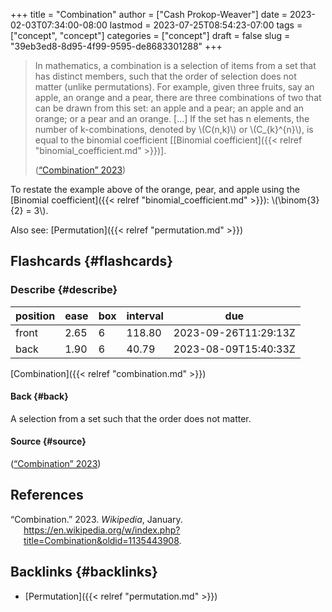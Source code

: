 +++
title = "Combination"
author = ["Cash Prokop-Weaver"]
date = 2023-02-03T07:34:00-08:00
lastmod = 2023-07-25T08:54:23-07:00
tags = ["concept", "concept"]
categories = ["concept"]
draft = false
slug = "39eb3ed8-8d95-4f99-9595-de8683301288"
+++

> In mathematics, a combination is a selection of items from a set that has distinct members, such that the order of selection does not matter (unlike permutations). For example, given three fruits, say an apple, an orange and a pear, there are three combinations of two that can be drawn from this set: an apple and a pear; an apple and an orange; or a pear and an orange. [...] If the set has n elements, the number of k-combinations, denoted by \\(C(n,k)\\) or \\(C\_{k}^{n}\\), is equal to the binomial coefficient [[Binomial coefficient]({{< relref "binomial_coefficient.md" >}})].
>
> (<a href="#citeproc_bib_item_1">“Combination” 2023</a>)

To restate the example above of the orange, pear, and apple using the [Binomial coefficient]({{< relref "binomial_coefficient.md" >}}): \\(\binom{3}{2} = 3\\).

Also see: [Permutation]({{< relref "permutation.md" >}})


## Flashcards {#flashcards}


### Describe {#describe}

| position | ease | box | interval | due                  |
|----------|------|-----|----------|----------------------|
| front    | 2.65 | 6   | 118.80   | 2023-09-26T11:29:13Z |
| back     | 1.90 | 6   | 40.79    | 2023-08-09T15:40:33Z |

[Combination]({{< relref "combination.md" >}})


#### Back {#back}

A selection from a set such that the order does not matter.


#### Source {#source}

(<a href="#citeproc_bib_item_1">“Combination” 2023</a>)

## References

<style>.csl-entry{text-indent: -1.5em; margin-left: 1.5em;}</style><div class="csl-bib-body">
  <div class="csl-entry"><a id="citeproc_bib_item_1"></a>“Combination.” 2023. <i>Wikipedia</i>, January. <a href="https://en.wikipedia.org/w/index.php?title=Combination&oldid=1135443908">https://en.wikipedia.org/w/index.php?title=Combination&#38;oldid=1135443908</a>.</div>
</div>


## Backlinks {#backlinks}

-   [Permutation]({{< relref "permutation.md" >}})
